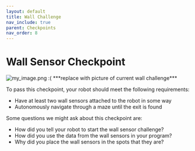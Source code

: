 ```yaml
---
layout: default
title: Wall Challenge
nav_include: true
parent: Checkpoints
nav_order: 8
---
```

# Wall Sensor Checkpoint

<img src="{{ '/_assets/images/my_image.png' | prepend: site.baseurl }}" alt="my_image.png :(">
***replace with picture of current wall challenge***

To pass this checkpoint, your robot should meet the following requirements:

* Have at least two wall sensors attached to the robot in some way
* Autonomously navigate through a maze until the exit is found

Some questions we might ask about this checkpoint are:

* How did you tell your robot to start the wall sensor challenge?
* How did you use the data from the wall sensors in your program?
* Why did you place the wall sensors in the spots that they are?